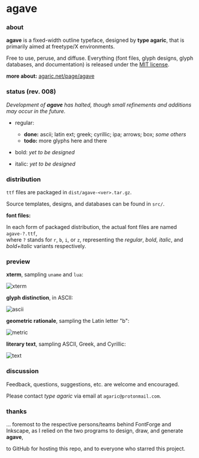 # agave

[about]: https://agaric.net/page/agave
[arch]: https://bbs.archlinux.org/viewtopic.php?id=160106
[license]: https://raw.githubusercontent.com/agarick/agave/master/license.txt

### about

**agave** is a fixed-width outline typeface, designed by **type agaric**, that is primarily aimed at freetype/X environments.

Free to use, peruse, and diffuse. Everything (font files, glyph designs, glyph databases, and documentation) is released under the [MIT license][license].

**more about:** [agaric.net/page/agave][about]

### status (rev. 008)

*Development of **agave** has halted, though small refinements and additions may occur in the future.*

* regular:
    * **done:** ascii; latin ext; greek; cyrillic; ipa; arrows; box; *some others*
    * **todo:** more glyphs here and there

* bold:
*yet to be designed*

* italic:
*yet to be designed*

### distribution

`ttf` files are packaged in `dist/agave-<ver>.tar.gz`.

Source templates, designs, and databases can be found in `src/`.

**font files:**

In each form of packaged distribution, the actual font files are named `agave-?.ttf`,  
where `?` stands for `r`, `b`, `i`, or `z`, representing the *regular*, *bold*, *italic*, and *bold+italic* variants respectively.

### preview

**xterm**, sampling `uname` and `lua`:

![xterm](https://raw.githubusercontent.com/agarick/agave/master/sample/xterm.png)

**glyph distinction**, in ASCII:

![ascii](https://raw.githubusercontent.com/agarick/agave/master/sample/ascii.png)

**geometric rationale**, sampling the Latin letter "b":

![metric](https://raw.githubusercontent.com/agarick/agave/master/sample/metric.png)

**literary text**, sampling ASCII, Greek, and Cyrillic:

![text](https://raw.githubusercontent.com/agarick/agave/master/sample/text.png)

### discussion

Feedback, questions, suggestions, etc. are welcome and encouraged.

Please contact *type agaric* via email at `agaric@protonmail.com`.

### thanks

... foremost to the respective persons/teams behind FontForge and Inkscape, as I relied on the two programs to design, draw, and generate **agave**,

to GitHub for hosting this repo, and to everyone who starred this project.
